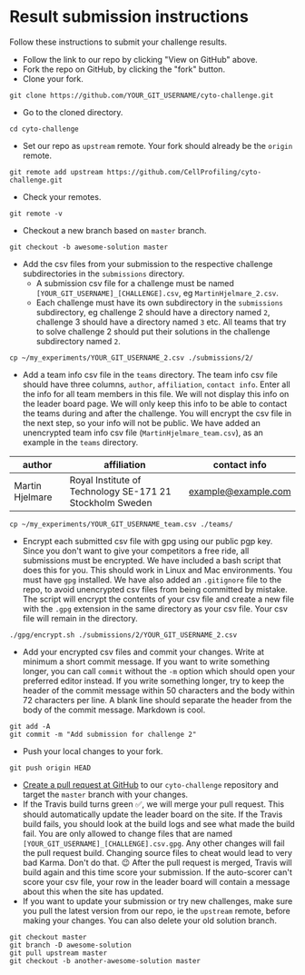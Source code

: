 # Result submission instructions

Follow these instructions to submit your challenge results.

- Follow the link to our repo by clicking "View on GitHub" above.
- Fork the repo on GitHub, by clicking the "fork" button.
- Clone your fork.

```
git clone https://github.com/YOUR_GIT_USERNAME/cyto-challenge.git
```

- Go to the cloned directory.

```
cd cyto-challenge
```

- Set our repo as `upstream` remote. Your fork should already be the `origin` remote.

```
git remote add upstream https://github.com/CellProfiling/cyto-challenge.git
```

- Check your remotes.

```
git remote -v
```

- Checkout a new branch based on `master` branch.

```
git checkout -b awesome-solution master
```

- Add the csv files from your submission to the respective challenge subdirectories in the `submissions` directory.
  - A submission csv file for a challenge must be named `[YOUR_GIT_USERNAME]_[CHALLENGE].csv`, eg `MartinHjelmare_2.csv`.
  - Each challenge must have its own subdirectory in the `submissions` subdirectory, eg challenge 2 should have a directory named `2`, challenge 3 should have a directory named `3` etc. All teams that try to solve challenge 2 should put their solutions in the challenge subdirectory named `2`.

```
cp ~/my_experiments/YOUR_GIT_USERNAME_2.csv ./submissions/2/
```

- Add a team info csv file in the `teams` directory. The team info csv file should have three columns, `author`, `affiliation`, `contact info`. Enter all the info for all team members in this file. We will not display this info on the leader board page. We will only keep this info to be able to contact the teams during and after the challenge. You will encrypt the csv file in the next step, so your info will not be public. We have added an unencrypted team info csv file (`MartinHjelmare_team.csv`), as an example in the `teams` directory.

| author          | affiliation                                              | contact info        |
|-----------------|----------------------------------------------------------|---------------------|
| Martin Hjelmare | Royal Institute of Technology SE-171 21 Stockholm Sweden | example@example.com |

```
cp ~/my_experiments/YOUR_GIT_USERNAME_team.csv ./teams/
```

- Encrypt each submitted csv file with gpg using our public pgp key. Since you don't want to give your competitors a free ride, all submissions must be encrypted. We have included a bash script that does this for you. This should work in Linux and Mac environments. You must have `gpg` installed. We have also added an `.gitignore` file to the repo, to avoid unencrypted csv files from being committed by mistake. The script will encrypt the contents of your csv file and create a new file with the `.gpg` extension in the same directory as your csv file. Your csv file will remain in the directory.

```
./gpg/encrypt.sh ./submissions/2/YOUR_GIT_USERNAME_2.csv
```

- Add your encrypted csv files and commit your changes. Write at minimum a short commit message. If you want to write something longer, you can call `commit` without the `-m` option which should open your preferred editor instead. If you write something longer, try to keep the header of the commit message within 50 characters and the body within 72 characters per line. A blank line should separate the header from the body of the commit message. Markdown is cool.

```
git add -A
git commit -m "Add submission for challenge 2"
```

- Push your local changes to your fork.

```
git push origin HEAD
```

- [Create a pull request at GitHub](https://help.github.com/articles/creating-a-pull-request/) to our `cyto-challenge` repository and target the `master` branch with your changes.
- If the Travis build turns green :white_check_mark:, we will merge your pull request. This should automatically update the leader board on the site. If the Travis build fails, you should look at the build logs and see what made the build fail. You are only allowed to change files that are named `[YOUR_GIT_USERNAME]_[CHALLENGE].csv.gpg`. Any other changes will fail the pull request build. Changing source files to cheat would lead to very bad Karma. Don't do that. :wink: After the pull request is merged, Travis will build again and this time score your submission. If the auto-scorer can't score your csv file, your row in the leader board will contain a message about this when the site has updated.
- If you want to update your submission or try new challenges, make sure you pull the latest version from our repo, ie the `upstream` remote, before making your changes. You can also delete your old solution branch.

```
git checkout master
git branch -D awesome-solution
git pull upstream master
git checkout -b another-awesome-solution master
```
